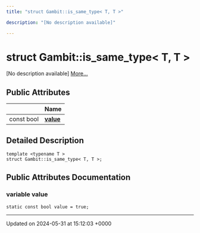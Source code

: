 ```yaml
---
title: "struct Gambit::is_same_type< T, T >"

description: "[No description available]"

---
```


# struct Gambit::is_same_type< T, T >



[No description available] [More...](#detailed-description)

## Public Attributes

|                | Name           |
| -------------- | -------------- |
| const bool | **[value](/documentation/code/classes/structgambit_1_1is__same__type_3_01t_00_01t_01_4/#variable-value)**  |

## Detailed Description

```
template <typename T >
struct Gambit::is_same_type< T, T >;
```

## Public Attributes Documentation

### variable value

```
static const bool value = true;
```


-------------------------------

Updated on 2024-05-31 at 15:12:03 +0000